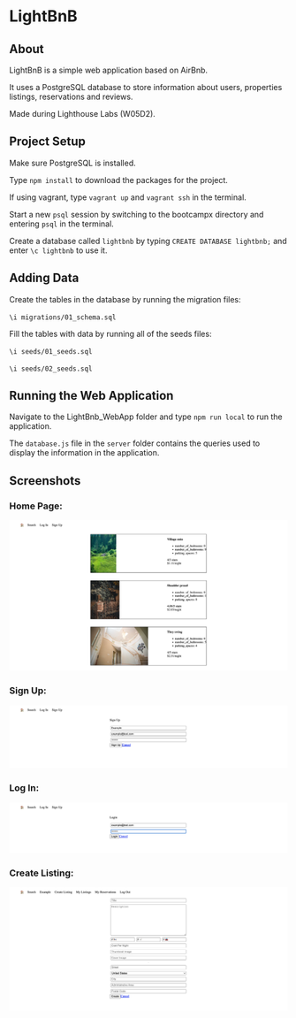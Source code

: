 # LightBnB

## About

LightBnB is a simple web application based on AirBnb.

It uses a PostgreSQL database to store information about users, properties listings, reservations and reviews.

Made during Lighthouse Labs (W05D2).

## Project Setup

Make sure PostgreSQL is installed.

Type `npm install` to download the packages for the project.

If using vagrant, type `vagrant up` and `vagrant ssh` in the terminal.

Start a new `psql` session by switching to the bootcampx directory and entering `psql` in the terminal.

Create a database called `lightbnb` by typing `CREATE DATABASE lightbnb;` and enter `\c lightbnb` to use it.

## Adding Data

Create the tables in the database by running the migration files:

`\i migrations/01_schema.sql`

Fill the tables with data by running all of the seeds files:

`\i seeds/01_seeds.sql`

`\i seeds/02_seeds.sql`

## Running the Web Application

Navigate to the LightBnb_WebApp folder and type `npm run local` to run the application.

The `database.js` file in the `server` folder contains the queries used to display the information in the application.

## Screenshots

### Home Page:

![](https://raw.githubusercontent.com/michaelwangcode/lightbnb/master/screenshots/home.png)

### Sign Up:

![](https://raw.githubusercontent.com/michaelwangcode/lightbnb/master/screenshots/signup.png)

### Log In:

![](https://raw.githubusercontent.com/michaelwangcode/lightbnb/master/screenshots/login.png)

### Create Listing:

![](https://raw.githubusercontent.com/michaelwangcode/lightbnb/master/screenshots/create.png)

